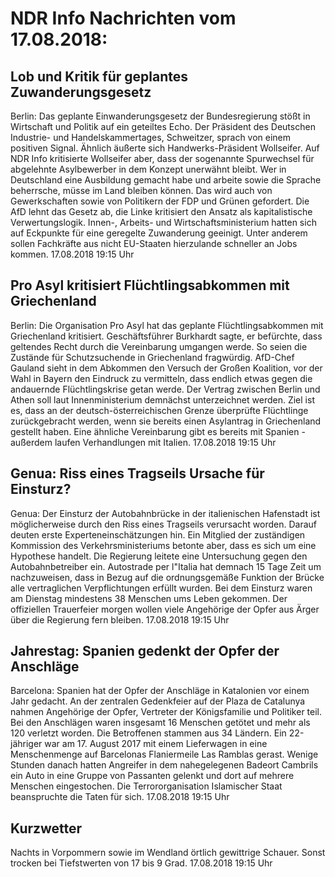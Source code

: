 # NDR Info Nachrichten vom 17.08.2018:


## Lob und Kritik für geplantes Zuwanderungsgesetz
Berlin: Das geplante Einwanderungsgesetz der Bundesregierung stößt in Wirtschaft und Politik auf ein geteiltes Echo. Der Präsident des Deutschen Industrie- und Handelskammertages, Schweitzer, sprach von einem positiven Signal. Ähnlich äußerte sich Handwerks-Präsident Wollseifer. Auf NDR Info kritisierte Wollseifer aber, dass der sogenannte Spurwechsel für abgelehnte Asylbewerber in dem Konzept unerwähnt bleibt. Wer in Deutschland eine Ausbildung gemacht habe und arbeite sowie die Sprache beherrsche, müsse im Land bleiben können. Das wird auch von Gewerkschaften sowie von Politikern der FDP und Grünen gefordert. Die AfD lehnt das Gesetz ab, die Linke kritisiert den Ansatz als kapitalistische Verwertungslogik. Innen-, Arbeits- und Wirtschaftsministerium hatten sich auf Eckpunkte für eine geregelte Zuwanderung geeinigt. Unter anderem sollen Fachkräfte aus nicht EU-Staaten hierzulande schneller an Jobs kommen. 17.08.2018 19:15 Uhr 

## Pro Asyl kritisiert Flüchtlingsabkommen mit Griechenland
Berlin:	Die Organisation Pro Asyl hat das geplante Flüchtlingsabkommen mit Griechenland kritisiert. Geschäftsführer Burkhardt sagte, er befürchte, dass geltendes Recht durch die Vereinbarung umgangen werde. So seien die Zustände für Schutzsuchende in Griechenland fragwürdig. AfD-Chef Gauland sieht in dem Abkommen den Versuch der Großen Koalition, vor der Wahl in Bayern den Eindruck zu vermitteln, dass endlich etwas gegen die andauernde Flüchtlingskrise getan werde. Der Vertrag zwischen Berlin und Athen soll laut Innenministerium demnächst unterzeichnet werden. Ziel ist es, dass an der deutsch-österreichischen Grenze überprüfte Flüchtlinge zurückgebracht werden, wenn sie bereits einen Asylantrag in Griechenland gestellt haben. Eine ähnliche Vereinbarung gibt es bereits mit Spanien - außerdem laufen Verhandlungen mit Italien. 17.08.2018 19:15 Uhr 

## Genua: Riss eines Tragseils Ursache für Einsturz?
Genua: Der Einsturz der Autobahnbrücke in der italienischen Hafenstadt ist möglicherweise durch den Riss eines Tragseils verursacht worden. Darauf deuten erste Experteneinschätzungen hin. Ein Mitglied der zuständigen Kommission des Verkehrsministeriums betonte aber, dass es sich um eine Hypothese handelt. Die Regierung leitete eine Untersuchung gegen den Autobahnbetreiber ein. Autostrade per l"Italia hat demnach 15 Tage Zeit um nachzuweisen, dass in Bezug auf die ordnungsgemäße Funktion der Brücke alle vertraglichen Verpflichtungen erfüllt wurden. Bei dem Einsturz waren am Dienstag mindestens 38 Menschen ums Leben gekommen. Der offiziellen Trauerfeier morgen wollen viele Angehörige der Opfer aus Ärger über die Regierung fern bleiben. 17.08.2018 19:15 Uhr 

## Jahrestag: Spanien gedenkt der Opfer der Anschläge
Barcelona: Spanien hat der Opfer der Anschläge in Katalonien vor einem Jahr gedacht. An der zentralen Gedenkfeier auf der Plaza de Catalunya nahmen Angehörige der Opfer, Vertreter der Königsfamilie und Politiker teil. Bei den Anschlägen waren insgesamt 16 Menschen getötet und mehr als 120 verletzt worden. Die Betroffenen stammen aus 34 Ländern. Ein 22-jähriger war am 17. August 2017 mit einem Lieferwagen in eine Menschenmenge auf Barcelonas Flaniermeile Las Ramblas gerast. Wenige Stunden danach hatten Angreifer in dem nahegelegenen Badeort Cambrils ein Auto in eine Gruppe von Passanten gelenkt und dort auf mehrere Menschen eingestochen. Die Terrororganisation Islamischer Staat beanspruchte die Taten für sich. 17.08.2018 19:15 Uhr 

## Kurzwetter
Nachts in Vorpommern sowie im Wendland örtlich gewittrige Schauer. Sonst trocken bei Tiefstwerten von 17 bis 9 Grad. 17.08.2018 19:15 Uhr 
